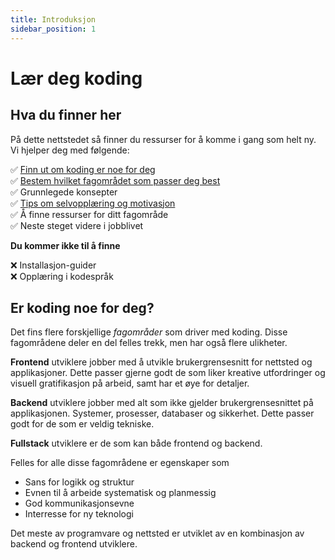 ```yaml
---
title: Introduksjon
sidebar_position: 1
---
```


# Lær deg koding

## Hva du finner her

På dette nettstedet så finner du ressurser for å komme i gang som helt ny. Vi hjelper deg med følgende:

✅ [Finn ut om koding er noe for deg](#er-koding-noe-for-deg)  
✅ [Bestem hvilket fagområdet som passer deg best](./finn-fagomrade)  
✅ Grunnlegede konsepter  
✅ [Tips om selvopplæring og motivasjon](./selvopplaering-og-motivasjon.md)  
✅ Å finne ressurser for ditt fagområde  
✅ Neste steget videre i jobblivet

**Du kommer ikke til å finne**

❌ Installasjon-guider  
❌ Opplæring i kodespråk

## Er koding noe for deg?

Det fins flere forskjellige _fagområder_ som driver med koding. Disse fagområdene deler en del felles trekk, men har også flere ulikheter.

**Frontend** utviklere jobber med å utvikle brukergrensesnitt for nettsted og applikasjoner. Dette passer gjerne godt de som liker kreative utfordringer og visuell gratifikasjon på arbeid, samt har et øye for detaljer.

**Backend** utviklere jobber med alt som ikke gjelder brukergrensesnittet på applikasjonen. Systemer, prosesser, databaser og sikkerhet. Dette passer godt for de som er veldig tekniske.

**Fullstack** utviklere er de som kan både frontend og backend.

Felles for alle disse fagområdene er egenskaper som

- Sans for logikk og struktur
- Evnen til å arbeide systematisk og planmessig
- God kommunikasjonsevne
- Interresse for ny teknologi

Det meste av programvare og nettsted er utviklet av en kombinasjon av backend og frontend utviklere.
